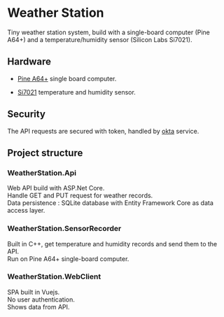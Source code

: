 # Weather Station  
  
Tiny weather station system, build with a single-board computer (Pine A64+) and a temperature/humidity sensor (Silicon Labs Si7021).  

## Hardware
- [Pine A64+](https://www.pine64.org/) single board computer.  

- [Si7021](https://www.pine64.org/?product=pine64-humidity-temperature-sensor "Si7021") temperature and humidity sensor.

## Security
The API requests are secured with token, handled by [okta](https://www.okta.com/fr/) service.  

## Project structure
### WeatherStation.Api 
Web API build with ASP.Net Core.  
Handle GET and PUT request for weather records.  
Data persistence : SQLite database with Entity Framework Core as data access layer.   

### WeatherStation.SensorRecorder
Built in C++, get temperature and humidity records and send them to the API.  
Run on Pine A64+ single-board computer.  

### WeatherStation.WebClient
SPA built in Vuejs.  
No user authentication.  
Shows data from API.  


